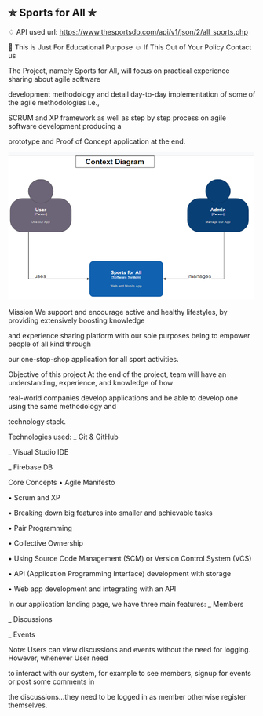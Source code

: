 ## ✯ Sports for All ✯

♢ API used url: https://www.thesportsdb.com/api/v1/json/2/all_sports.php 


🚸 This is Just For Educational Purpose
 ☺ If This Out of Your Policy Contact us
 
 The Project, namely Sports for All, will focus on practical experience sharing about agile software

development methodology and detail day-to-day implementation of some of the agile methodologies i.e.,

SCRUM and XP framework as well as step by step process on agile software development producing a

prototype and Proof of Concept application at the end.


<img src="/Context_Diag.PNG" alt="context diag" style="height: 300px; width:500px;"/>


Mission
We support and encourage active and healthy lifestyles, by providing extensively boosting knowledge

and experience sharing platform with our sole purposes being to empower people of all kind through

our one-stop-shop application for all sport activities.

Objective of this project
At the end of the project, team will have an understanding, experience, and knowledge of how

real-world companies develop applications and be able to develop one using the same methodology and

technology stack.

Technologies used:
 _ Git & GitHub

 _ Visual Studio IDE

 _ Firebase DB

  
  Core Concepts
•	Agile Manifesto

•	Scrum and XP 

•	Breaking down big features into smaller and achievable tasks

•	Pair Programming

•	Collective Ownership

•	Using Source Code Management (SCM) or Version Control System (VCS)

•	API (Application Programming Interface) development with storage

•	Web app development and integrating with an API



In our application landing page, we have three main features:
 _ Members

 _ Discussions

 _ Events

Note: Users can view discussions and events without the need for logging. However, whenever User need

to interact with our system, for example to see members, signup for events or post some comments in

the discussions…they need to be logged in as member otherwise register themselves.




